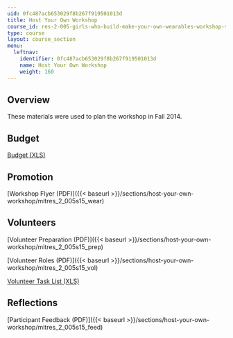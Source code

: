 ```yaml
---
uid: 0fc487acb653029f8b267f919501013d
title: Host Your Own Workshop
course_id: res-2-005-girls-who-build-make-your-own-wearables-workshop-spring-2015
type: course
layout: course_section
menu:
  leftnav:
    identifier: 0fc487acb653029f8b267f919501013d
    name: Host Your Own Workshop
    weight: 160
---
```


Overview
--------

These materials were used to plan the workshop in Fall 2014.

Budget
------

[Budget (XLS)](https://open-learning-course-data-production.s3.amazonaws.com/res-2-005-girls-who-build-make-your-own-wearables-workshop-spring-2015/729c1297cd9a1d668606f0573fa561dd_MITRES_2_005S15_Budget.xls)

Promotion
---------

[Workshop Flyer (PDF)]({{< baseurl >}}/sections/host-your-own-workshop/mitres_2_005s15_wear)

Volunteers
----------

[Volunteer Preparation (PDF)]({{< baseurl >}}/sections/host-your-own-workshop/mitres_2_005s15_prep)

[Volunteer Roles (PDF)]({{< baseurl >}}/sections/host-your-own-workshop/mitres_2_005s15_vol)

[Volunteer Task List (XLS)](https://open-learning-course-data-production.s3.amazonaws.com/res-2-005-girls-who-build-make-your-own-wearables-workshop-spring-2015/179c5c4f5dc07245c03f94ab096e9a13_MITRES_2_005S15_Task_List.xlsx)

Reflections
-----------

[Participant Feedback (PDF)]({{< baseurl >}}/sections/host-your-own-workshop/mitres_2_005s15_feed)